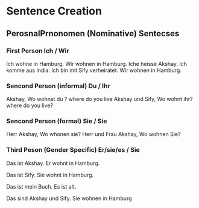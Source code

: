 # Sentence Creation

## PerosnalPrnonomen (Nominative) Sentecses

### First Person Ich / Wir

Ich wohne in Hamburg.
Wir wohnen in Hamburg.
Iche heisse Akshay. Ich komme aus India. Ich bin mit Sify verheiratet. Wir wohnen in Hamburg.

### Sencond Person (informal) Du / Ihr

Akshay, Wo wohnst du ? where do you live
Akshay und Sify, Wo wohnt ihr?  where do you live?

### Sencond Person (formal) Sie / Sie

Herr Akshay, Wo whonen sie? 
Herr und Frau Akshay, Wo wohnen Sie? 


### Third Peson (Gender Specific) Er/sie/es  / Sie

Das ist Akshay. Er wohnt in Hamburg.

Das ist Sify. Sie wohnt in Hamburg.

Das ist mein Buch. Es ist alt.


Das sind Akshay und Sify. Sie wohnen in Hamburg







